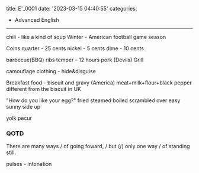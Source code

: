 title: E'_0001
date: '2023-03-15 04:40:55'
categories:
  - Advanced English
---
chili - like a kind of soup
Winter - American football game season

Coins
quarter - 25 cents
nickel - 5 cents
dime - 10 cents

barbecue(BBQ) ribs
  temper - 12 hours
  pork
  (Devils)
Grill

camouflage clothing - hide&disguise

Breakfast food - biscuit and gravy (America)
  meat+milk+flour+black pepper
  different from the biscuit in UK

"How do you like your egg?"
  fried steamed boiled
  scrambled
  over easy
  sunny side up

yolk
pecur

### QOTD 

There are many ways / of going foward, / but (/) only one way / of standing still.

pulses - intonation